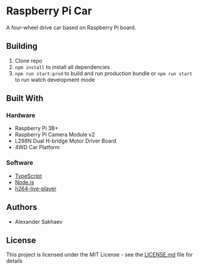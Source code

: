 # Raspberry Pi Car

A four-wheel drive car based on Raspberry Pi board.

## Building

1. Clone repo
2. `npm install` to install all dependencies
3. `npm run start:prod` to build and run production bundle or `npm run start` to run watch development mode

## Built With

### Hardware

* Raspberry Pi 3B+
* Raspberry Pi Camera Module v2
* L298N Dual H-bridge Motor Driver Board
* 4WD Car Platform

### Software

* [TypeScript](https://www.typescriptlang.org/)
* [Node.js](https://nodejs.org/)
* [h264-live-player](https://github.com/131/h264-live-player)

## Authors

* Alexander Sakhaev

## License

This project is licensed under the MIT License - see the [LICENSE.md](LICENSE) file for details
